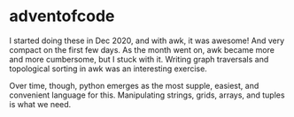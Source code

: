 # adventofcode

I started doing these in Dec 2020, and with awk, it was awesome! And very compact on the first few days.
As the month went on, awk became more and more cumbersome, but I stuck with it.  Writing graph traversals
and topological sorting in awk was an interesting exercise.

Over time, though, python emerges as the most supple, easiest, and convenient language for this.  Manipulating
strings, grids, arrays, and tuples is what we need.
